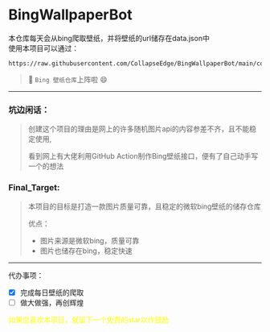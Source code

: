 # BingWallpaperBot

本仓库每天会从bing爬取壁纸，并将壁纸的url储存在data.json中<br>
使用本项目可以通过：
```
https://raw.githubusercontent.com/CollapseEdge/BingWallpaperBot/main/code/data.json
````


> 🔨 `Bing 壁纸仓库`上阵啦 😄


----

### 坑边闲话：

> 创建这个项目的理由是网上的许多随机图片api的内容参差不齐，且不能稳定使用,
>
> 看到网上有大佬利用GitHub Action制作Bing壁纸接口，便有了自己动手写一个的想法

### Final_Target:

> 本项目的目标是打造一款图片质量可靠，且稳定的微软bing壁纸的储存仓库
>
> 优点：
>
> - 图片来源是微软bing，质量可靠
> - 图片也储存在bing，稳定快速

----

代办事项：

- [x] 完成每日壁纸的爬取
- [ ] 做大做强，再创辉煌

<font color=yellow>如果您喜欢本项目，就留下一个免费的star以作鼓励</font>
